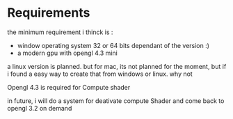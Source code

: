 Requirements
=============

the minimum requirement i thinck is :
* window operating system 32 or 64 bits dependant of the version :)
* a modern gpu with opengl 4.3 mini

a linux version is planned.
but for mac, its not planned for the moment, but if i found a easy way to create that from windows or linux. why not

Opengl 4.3 is required for Compute shader

in future, i will do a system for deativate compute Shader and come back to opengl 3.2 on demand
